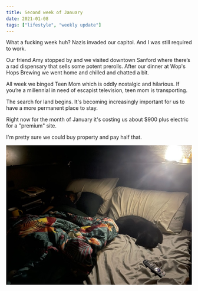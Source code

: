 ```yaml
---
title: Second week of January
date: 2021-01-08
tags: ["lifestyle", "weekly update"]
---
```


What a fucking week huh?
Nazis invaded our capitol.
And I was still required to work.

Our friend Amy stopped by and we visited downtown Sanford where there’s a rad dispensary that sells some potent prerolls. After our dinner at Wop's Hops Brewing we went home and chilled and chatted a bit.

All week we binged Teen Mom which is oddly nostalgic and hilarious.
If you’re a millennial in need of escapist television, teen mom is transporting.


The search for land begins. It's becoming increasingly important for us to have a more permanent place to stay. 

Right now for the month of January it's costing us about $900 plus electric for a "premium" site.

I'm pretty sure we could buy property and pay half that.





![sleepy](../images/weekly/secondweekofjanuary21.jpeg)

